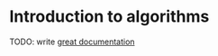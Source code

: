# Introduction to algorithms

TODO: write [great documentation](http://jacobian.org/writing/what-to-write/)
